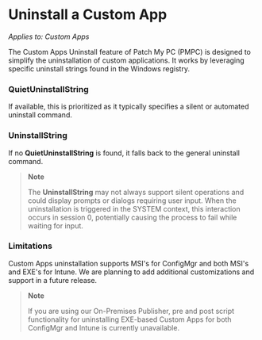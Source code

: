 # Uninstall a Custom App

_Applies to: Custom Apps_

The Custom Apps Uninstall feature of Patch My PC (PMPC) is designed to simplify the uninstallation of custom applications. It works by leveraging specific uninstall strings found in the Windows registry.

### QuietUninstallString

If available, this is prioritized as it typically specifies a silent or automated uninstall command.

### UninstallString

If no **QuietUninstallString** is found, it falls back to the general uninstall command.

> **Note**
>
> The **UninstallString** may not always support silent operations and could display prompts or dialogs requiring user input. When the uninstallation is triggered in the SYSTEM context, this interaction occurs in session 0, potentially causing the process to fail while waiting for input.

### **Limitations**

Custom Apps uninstallation supports MSI's for ConfigMgr and both MSI's and EXE's for Intune. We are planning to add additional customizations and support in a future release.

> **Note**
>
> If you are using our On-Premises Publisher, pre and post script functionality for uninstalling EXE-based Custom Apps for both ConfigMgr and Intune is currently unavailable.